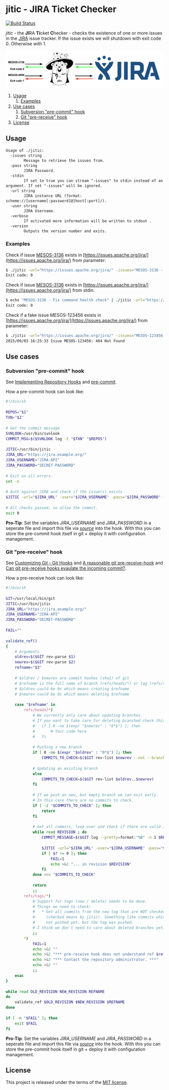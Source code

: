 # jitic - JIRA Ticket Checker

[![Build Status](https://travis-ci.org/andygrunwald/jitic.svg?branch=master)](https://travis-ci.org/andygrunwald/jitic)

*jitic* - the **JI**RA **Ti**cket **C**hecker - checks the existence of one or more issues in the [JIRA](https://www.atlassian.com/software/jira) issue tracker. If the issue exists we will shutdown with exit code 0. Otherwise with 1.

![jitic - the JIRA Ticket Checker](./img/jitic.png "jitic - the JIRA Ticket Checker")

1. [Usage](#usage)
	1. 	[Examples](#examples)
2. [Use cases](#use-cases)
	1. [Subversion "pre-commit" hook](#subversion-pre-commit-hook)
	2. [Git "pre-receive" hook](#git-pre-receive-hook)
3. [License](#license)

## Usage

```
Usage of ./jitic:
  -issues string
    	Message to retrieve the issues from.
  -pass string
    	JIRA Password.
  -stdin
    	If set to true you can stream "-issues" to stdin instead of an argument. If set "-issues" will be ignored.
  -url string
    	JIRA instance URL (format: scheme://[username[:password]@]host[:port]/).
  -user string
    	JIRA Username.
  -verbose
    	If activated more information will be written to stdout .
  -version
    	Outputs the version number and exits.
```

### Examples

Check if issue [MESOS-3136](https://issues.apache.org/jira/browse/MESOS-3136) exists in [https://issues.apache.org/jira/](https://issues.apache.org/jira/) from parameter:

```bash
$ ./jitic -url="https://issues.apache.org/jira/" -issues="MESOS-3136 - Fix command health check" && echo "Exit code: $?"
Exit code: 0
```

Check if issue [MESOS-3136](https://issues.apache.org/jira/browse/MESOS-3136) exists in [https://issues.apache.org/jira/](https://issues.apache.org/jira/) from stdin.

```bash
$ echo "MESOS-3136 - Fix command health check" | ./jitic -url="https://issues.apache.org/jira/" -stdin && echo "Exit code: $?"
Exit code: 0
```

Check if a fake issue MESOS-123456 exists in [https://issues.apache.org/jira/](https://issues.apache.org/jira/) from parameter:

```bash
$ ./jitic -url="https://issues.apache.org/jira/" -issues="MESOS-123456 - Not existing issue" -verbose
2015/09/03 16:25:33 Issue MESOS-123456: 404 Not Found
```

## Use cases

### Subversion "pre-commit" hook

See [Implementing Repository Hooks](http://svnbook.red-bean.com/en/1.7/svn.reposadmin.create.html#svn.reposadmin.create.hooks) and [pre-commit](http://svnbook.red-bean.com/en/1.7/svn.ref.reposhooks.pre-commit.html).

How a pre-commit hook can look like:
```sh
#!/bin/sh

REPOS="$1"
TXN="$2"

# Get the commit message
SVNLOOK=/usr/bin/svnlook
COMMIT_MSG=$($SVNLOOK log -t "$TXN" "$REPOS")

JITIC=/usr/bin/jitic
JIRA_URL="https://jira.example.org/"
JIRA_USERNAME="JIRA-API"
JIRA_PASSWORD="SECRET-PASSWORD"

# Exit on all errors.
set -e

# Auth against JIRA and check if the issue(s) exists
$JITIC -url="$JIRA_URL" -user="$JIRA_USERNAME" -pass="$JIRA_PASSWORD" -issues="$COMMIT_MSG"

# All checks passed, so allow the commit.
exit 0
```

**Pro-Tip**: Set the variables *JIRA_USERNAME* and *JIRA_PASSWORD* in a seperate file and import this file via [*source*](http://www.tldp.org/HOWTO/Bash-Prompt-HOWTO/x237.html) into the hook.
With this you can store the pre-commit hook itself in git + deploy it with configuration management.

### Git "pre-receive" hook

See [Customizing Git - Git Hooks](https://git-scm.com/book/it/v2/Customizing-Git-Git-Hooks) and [A reasonable git pre-receive-hook](https://gist.github.com/caniszczyk/1327469) and [Can git pre-receive hooks evaulate the incoming commit?](http://stackoverflow.com/questions/22546393/can-git-pre-receive-hooks-evaulate-the-incoming-commit).

How a pre-receive hook can look like:
```sh
#!/bin/sh

GIT=/usr/local/bin/git
JITIC=/usr/bin/jitic
JIRA_URL="https://jira.example.org/"
JIRA_USERNAME="JIRA-API"
JIRA_PASSWORD="SECRET-PASSWORD"

FAIL=""

validate_ref()
{
	# Arguments
	oldrev=$($GIT rev-parse $1)
	newrev=$($GIT rev-parse $2)
	refname="$3"

	# $oldrev / $newrev are commit hashes (sha1) of git
	# $refname is the full name of branch (refs/heads/*) or tag (refs/tags/*)
	# $oldrev could be 0s which means creating $refname
	# $newrev could be 0s which means deleting $refname

	case "$refname" in
		refs/heads/*)
			# We currently only care about updating branches.
			# If you want to take care for deleting branched check this:
			#   if [ 0 -ne $(expr "$newrev" : "0*$") ]; then
			#       # Your code here
			#   fi

			# Pushing a new branch
			if [ 0 -ne $(expr "$oldrev" : "0*$") ]; then
				COMMITS_TO_CHECK=$($GIT rev-list $newrev --not --branches=*)

			# Updating an existing branch
			else
				COMMITS_TO_CHECK=$($GIT rev-list $oldrev..$newrev)
			fi

			# If we push an new, but empty branch we can exit early.
			# In this case there are no commits to check.
			if [ -z "$COMMITS_TO_CHECK" ]; then
				return
			fi

			# Get all commits, loop over and check if there are valid JIRA tickets
			while read REVISION ; do
				COMMIT_MESSAGE=$($GIT log --pretty=format:"%B" -n 1 $REVISION)

				$JITIC -url="$JIRA_URL" -user="$JIRA_USERNAME" -pass="$JIRA_PASSWORD" -issues="$COMMIT_MESSAGE"
				if [ $? != 0 ]; then
					FAIL=1
					echo >&2 "... in revision $REVISION"
				fi
			done <<< "$COMMITS_TO_CHECK"

			return
			;;
		refs/tags/*)
			# Support for tags (new / delete) needs to be done.
			# Things we need to check:
			#   * Get all commits from the new tag that are NOT checked yet
			#     (checked means by jitic). Something like commits which are
			#     not pushed yet, but the tag was pushed.
			# I think we don`t need to care about deleted branches yet.
			;;
		*)
			FAIL=1
			echo >&2 ""
			echo >&2 "*** pre-receive hook does not understand ref $refname in this repository. ***"
			echo >&2 "*** Contact the repository administrator. ***"
			echo >&2 ""
			;;
	esac
}

while read OLD_REVISION NEW_REVISION REFNAME
do
	validate_ref $OLD_REVISION $NEW_REVISION $REFNAME
done

if [ -n "$FAIL" ]; then
	exit $FAIL
fi
```

**Pro-Tip**: Set the variables *JIRA_USERNAME* and *JIRA_PASSWORD* in a seperate file and import this file via [*source*](http://www.tldp.org/HOWTO/Bash-Prompt-HOWTO/x237.html) into the hook.
With this you can store the pre-commit hook itself in git + deploy it with configuration management.

## License

This project is released under the terms of the [MIT license](http://en.wikipedia.org/wiki/MIT_License).
